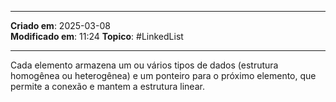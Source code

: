 ***
**Criado em**: 2025-03-08  
**Modificado em**: 11:24
**Topico**: #LinkedList 
***
Cada elemento armazena um ou vários tipos de dados (estrutura homogênea ou heterogênea) e um ponteiro para o próximo elemento, que permite a conexão e mantem  a estrutura linear. 


